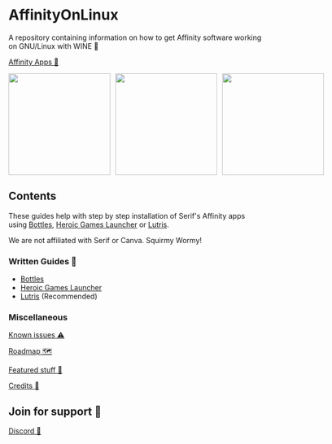 # AffinityOnLinux

A repository containing information on how to get Affinity software working on GNU/Linux with WINE 🐧

[Affinity Apps 📢](https://affinity.serif.com)

<div style="display: flex; gap: 10px; align-items: center;">
  <img src="/Assets/Icons/Photo.svg" width="200"/>
  <img src="/Assets/Icons/Designer.svg" width="200"/>
  <img src="/Assets/Icons/Publisher.svg" width="200"/>
</div>

## Contents

These guides help with step by step installation of Serif's Affinity apps using [Bottles](https://usebottles.com/), [Heroic Games Launcher](https://heroicgameslauncher.com/) or [Lutris](https://lutris.net/).

We are not affiliated with Serif or Canva.
Squirmy Wormy!

### Written Guides 📕
- [Bottles](./Guides/Bottles/Guide.md)
- [Heroic Games Launcher](./Guides/Heroic/Guide.md)
- [Lutris](./Guides/Lutris/Guide.md) (Recommended)

### Miscellaneous 

[Known issues ⚠️](/Known-issues.md)

[Roadmap 🗺️](/Roadmap.md)

[Featured stuff 🎨](/Featured/FEATURED-1.MD)

[Credits 📜 ](/Credits.md)

## Join for support 🤝

[Discord 💬](https://discord.gg/t5V9ecpJWZ)
